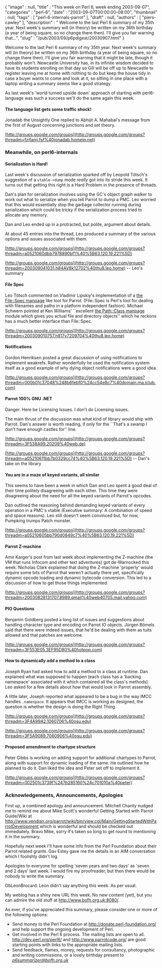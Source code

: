 {
   "image" : null,
   "title" : "This week on Perl 6, week ending 2003-09-07",
   "categories" : "perl-6",
   "date" : "2003-09-07T00:00:00-08:00",
   "thumbnail" : null,
   "tags" : [
      "perl-6-internals-parrot"
   ],
   "draft" : null,
   "authors" : [
      "piers-cawley"
   ],
   "description" : " Welcome to the last Perl 6 summary of my 35th year. Next week's summary will (in theory) be written on my 36th birthday (a year of being square, so no change there then). I'll give you fair warning that...",
   "slug" : "/pub/2003/09/p6pdigest/20030907.html"
}



Welcome to the last Perl 6 summary of my 35th year. Next week's summary will (in theory) be written on my 36th birthday (a year of being square, so no change there then). I'll give you fair warning that it might be late, though it probably won't. Newcastle University has, in its infinite wisdom decided to have its students enrolling on that day so Gill will be off up to Newcastle to register leaving me at home with nothing to do but keep the house tidy in case a buyer wants to come and look at it, so sitting in one place with a laptop writing a summary seems like a good strategy.

As last week's 'world turned upside down' approach of starting with perl6-language was such a success we'll do the same again this week.

#### <span id="the language list gets some traffic shock!">The language list gets some traffic shock!</span>

Jonadab the Unsightly One replied to Abhijit A. Mahabal's message from the first of August concerning junctions and set theory.

[http://groups.google.com/groups](http://groups.google.com/groups?threadm=fzjfanij.fsf%40jonadab.homeip.net)

### <span id="meanwhile, on perl6internals">Meanwhile, on perl6-internals</span>

#### <span id="serialization is hard!">Serialization is Hard!</span>

Last week's discussion of serialization sparked off by Leopold Tötsch's suggestion of a `vtable->dump` mode *really* got into its stride this week. It turns out that getting this right is a Hard Problem in the presence of threads.

Dan's plan for serialization involves using the GC's object graph walker to work out what to serialize when you tell Parrot to dump a PMC. Leo worried that this would essentially stop the garbage collector running during serialization which could be tricky if the serialization process tried to allocate any memory.

Dan and Leo ended up in a protracted, but polite, argument about details.

At about 45 entries into the thread, Leo produced a summary of the various options and issues associated with them.

[http://groups.google.com/groups](http://groups.google.com/groups?threadm=a0521060dbb7978890bf1%40%5B63.120.19.221%5D)

[http://groups.google.com/groups](http://groups.google.com/groups?threadm=200309041031.h84AV8k12702%40thu8.leo.home) -- Leo's summary

#### <span id="file spec">File Spec</span>

Leo Tötsch commented on Vladimir Lipskiy's implementation of a [the File::Spec manpage](https://metacpan.org/pod/File::Spec) like tool for Parrot. (File::Spec is Perl's tool for dealing with filenames and paths in a platform independent fashion). Michael Schwern pointed at Ken Williams' \`\`excellent [the Path::Class manpage](https://metacpan.org/pod/Path::Class) module which gives you actual file and directory objects'' which he reckons has a much better interface than File::Spec.

[http://groups.google.com/groups](http://groups.google.com/groups?threadm=200309010757.h817v7209704%40thu8.leo.home)

#### <span id="notifications">Notifications</span>

Gordon Henriksen posted a great discussion of using notifications to implement weakrefs. Rather wonderfully he used the notification system itself as a good example of why dying object notifications were a good idea.

[http://groups.google.com/groups](http://groups.google.com/groups?threadm=000b01c37048%248b6febf0%24cc54e8c7%40domain.ma.iclub.com)

#### <span id="parrot 100% gnu .net">Parrot 100% GNU .NET</span>

Danger. Here be Licensing Issues. I don't do Licensing issues.

The main thrust of the discussion was what kind of library would ship with Parrot. Dan's answer is worth reading, if only for the \`\`That's a swamp I don't have enough castles for'' line.

[http://groups.google.com/groups](http://groups.google.com/groups?threadm=3F538A99.20209%40web.de)

[http://groups.google.com/groups](http://groups.google.com/groups?threadm=a05210611bb7b0329cc74%40%5B63.120.19.221%5D) -- Dan's take on the library

#### <span id="you are in a maze of keyed variants, all similar">You are in a maze of keyed variants, all similar</span>

This seems to have been a week in which Dan and Leo spent a good deal of their time politely disagreeing with each other. This time they were disagreeing about the need for all the keyed variants of Parrot's opcodes.

Dan outlined the reasoning behind demanding keyed variants of every operation in a PMC's vtable (Executive summary: A combination of speed and space reasons). Leo still doesn't seem convinced but, for now, Pumpking trumps Patch monster.

[http://groups.google.com/groups](http://groups.google.com/groups?threadm=a05210605bb790d0849c7%40%5B63.120.19.221%5D)

#### <span id="parrot zmachine">Parrot Z-machine</span>

Amir Karger's post from last week about implementing the Z-machine (the VM that runs Infocom and other text adventures) got de-Warnocked this week. Nicholas Clark explained that doing the Z-machine 'properly' would require some bits of Parrot that weren't actually there yet, specifically dynamic opcode loading and dynamic bytecode conversion. This led to a discussion of how to get those things implemented.

[http://groups.google.com/groups](http://groups.google.com/groups?threadm=20030828131707.8989.qmail%40web40705.mail.yahoo.com)

#### <span id="pio questions">PIO Questions</span>

Benjamin Goldberg posted a long list of issues and suggestions about handling character type and encoding on Parrot IO objects. Jürgen Bömels said that there were indeed issues, that he'd be dealing with them as tuits allowed and that patches are welcome.

[http://groups.google.com/groups](http://groups.google.com/groups?threadm=3F553E05.3EF95D80%40hotpop.com)

#### <span id="how to dynamically add a method to a class">How to dynamically add a method to a class</span>

Joseph Ryan had asked how to add a method to a class at runtime. Dan explained what was supposed to happen (each class has a 'backing namespace' associated with it which contained all the class's methods). Leo asked for a few details about how that would look in Parrot assembly.

A little later, Joseph reported what appeared to be a bug in the way IMCC handles `.namespace`. It appears that IMCC is working as designed, the question is whether the design is doing the Right Thing.

[http://groups.google.com/groups](http://groups.google.com/groups?threadm=3F4A99A2.1060706%40osu.edu)

[http://groups.google.com/groups](http://groups.google.com/groups?threadm=3F5A9089.7060906%40osu.edu)

#### <span id="proposed amendment to chartype structure">Proposed amendment to chartype structure</span>

Peter Gibbs is working on adding support for additional chartypes to Parrot, along with support for dynamic loading of the same. He outlined how he planned to do it. Dan liked the idea and Peter set off to implement it.

[http://groups.google.com/groups](http://groups.google.com/groups?threadm=002501c3739f%247b285160%24c701010a%40peter)

### <span id="acknowledgements, announcements, apologies">Acknowledgements, Announcements, Apologies</span>

First up, a combined apology and announcement. Mitchell Charity nudged me to remind me about Mike Scott's wonderful Getting Started with Parrot Guide/Wiki at <http://www.vendian.org/parrot/wiki/bin/view.cgi/Main/GettingStartedWithParrotDevelopment> which is wonderful and should be checked out immediately. Bravo Mike, sorry it's taken so long to get round to mentioning it in the summary.

Hopefully next week I'll have some info from the Perl Foundation about their Parrot related grants. Gav Estey gave me the details in an AIM conversation which I foolishly didn't log.

Apologies to everyone for spelling 'seven years and two days' as 'seven and 2 days' last week. I would fire my proofreader, but then there would be nobody to write the summary.

ObLeonBrocard: Leon didn't say anything this week. As per usual.

My weblog has a shiny new URL this week. No new content (yet), but you can admire the old stuff at <http://www.bofh.org.uk:8080/>.

As ever, if you've appreciated this summary, please consider one or more of the following options:

-   Send money to the Perl Foundation at <http://donate.perl-foundation.org/> and help support the ongoing development of Perl.
-   Get involved in the Perl 6 process. The mailing lists are open to all. <http://dev.perl.org/perl6/> and <http://www.parrotcode.org/> are good starting points with links to the appropriate mailing lists.
-   Send feedback, flames, money, requests for consultancy, photographic and writing commissions, or a lovely birthday present to *<p6summarizer@bofh.org.uk>*

